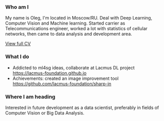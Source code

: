 ### Who am I
My name is Oleg, I'm located in Moscow/RU. Deal with Deep Learning, Computer Vision and Machine learning. Started carrier as Telecommunications engineer, worked a lot with statistics of cellular networks, then came to data analysis and development area. 

[View full CV](https://github.com/2326wz/About/blob/master/CV/CV%20Oleg%20Ryakhovsky.pdf)

### What I do
- Addicted to ml4sg ideas, collaborate at Lacmus DL project https://lacmus-foundation.github.io 
- Achievements: created an image improvement tool https://github.com/lacmus-foundation/sharp-in

### Where I am heading
Interested in future development as a data scientist, preferably in fields of Computer Vision or Big Data Analysis.
